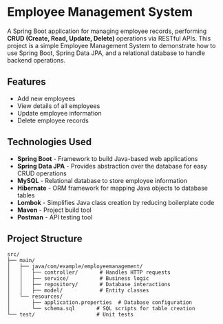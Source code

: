 # Employee Management System

A Spring Boot application for managing employee records, performing **CRUD (Create, Read, Update, Delete)** operations via RESTful APIs. This project is a simple Employee Management System to demonstrate how to use Spring Boot, Spring Data JPA, and a relational database to handle backend operations.

## Features
- Add new employees
- View details of all employees
- Update employee information
- Delete employee records

## Technologies Used
- **Spring Boot** - Framework to build Java-based web applications
- **Spring Data JPA** - Provides abstraction over the database for easy CRUD operations
- **MySQL** - Relational database to store employee information
- **Hibernate** - ORM framework for mapping Java objects to database tables
- **Lombok** - Simplifies Java class creation by reducing boilerplate code
- **Maven** - Project build tool
- **Postman** - API testing tool

## Project Structure
```plaintext
src/
├── main/
│   ├── java/com/example/employeemanagement/
│   │   ├── controller/       # Handles HTTP requests
│   │   ├── service/          # Business logic
│   │   ├── repository/       # Database interactions
│   │   ├── model/            # Entity classes
│   └── resources/
│       ├── application.properties  # Database configuration
│       └── schema.sql       # SQL scripts for table creation
└── test/                    # Unit tests

